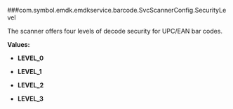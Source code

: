 ###com.symbol.emdk.emdkservice.barcode.SvcScannerConfig.SecurityLevel

The scanner offers four levels of decode security for UPC/EAN bar codes.

**Values:**

* **LEVEL_0**

* **LEVEL_1**

* **LEVEL_2**

* **LEVEL_3**

